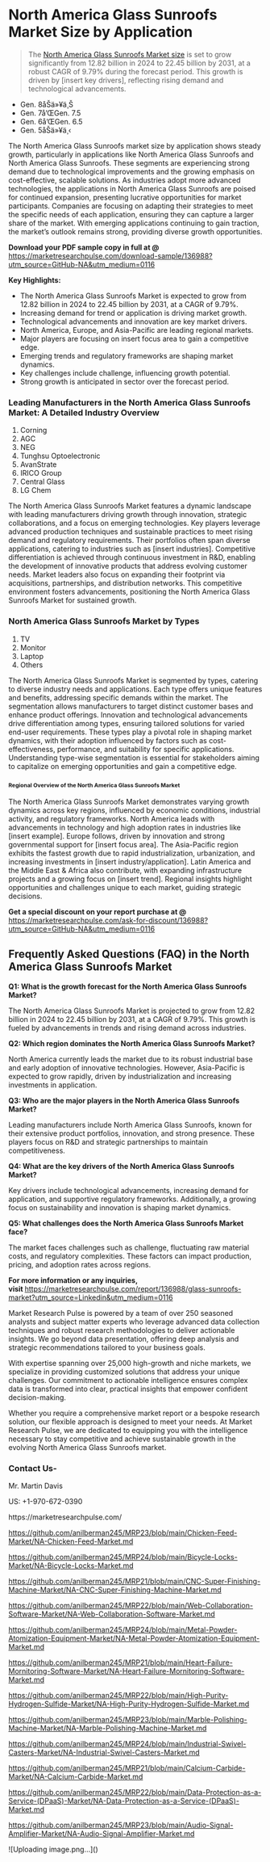 <h1>North America Glass Sunroofs Market&nbsp;Size by Application</h1><blockquote><p>The <a href="https://marketresearchpulse.com/download-sample/136988?utm_source=GitHub-NA&amp;utm_medium=0116">North America Glass Sunroofs Market size</a> is set to grow significantly from 12.82 billion in 2024 to 22.45 billion by 2031, at a robust CAGR of 9.79% during the forecast period. This growth is driven by [insert key drivers], reflecting rising demand and technological advancements.</p></blockquote><ul><li>Gen. 8åŠä»¥ä¸Š<li> Gen. 7å’ŒGen. 7.5<li> Gen. 6å’ŒGen. 6.5<li> Gen. 5åŠä»¥ä¸‹</li></ul><p>The North America Glass Sunroofs market size by application shows steady growth, particularly in applications like North America Glass Sunroofs and North America Glass Sunroofs. These segments are experiencing strong demand due to technological improvements and the growing emphasis on cost-effective, scalable solutions. As industries adopt more advanced technologies, the applications in North America Glass Sunroofs are poised for continued expansion, presenting lucrative opportunities for market participants. Companies are focusing on adapting their strategies to meet the specific needs of each application, ensuring they can capture a larger share of the market. With emerging applications continuing to gain traction, the market’s outlook remains strong, providing diverse growth opportunities.</p><p><strong>Download your PDF sample copy in full at @ </strong><a href="https://marketresearchpulse.com/download-sample/136988?utm_source=GitHub-NA&amp;utm_medium=0116">https://marketresearchpulse.com/download-sample/136988?utm_source=GitHub-NA&amp;utm_medium=0116</a></p><p><strong>Key Highlights: </strong></p><ul><li>The North America Glass Sunroofs Market is expected to grow from 12.82 billion in 2024 to 22.45 billion by 2031, at a CAGR of 9.79%.</li><li>Increasing demand for trend or application is driving market growth.</li><li>Technological advancements and innovation are key market drivers.</li><li>North America, Europe, and Asia-Pacific are leading regional markets.</li><li>Major players are focusing on insert focus area to gain a competitive edge.</li><li>Emerging trends and regulatory frameworks are shaping market dynamics.</li><li>Key challenges include challenge, influencing growth potential.</li><li>Strong growth is anticipated in sector over the forecast period.</li></ul><h3>Leading Manufacturers in the North America Glass Sunroofs Market: A Detailed Industry Overview</h3><ol><li>Corning</li><li>AGC</li><li>NEG</li><li>Tunghsu Optoelectronic</li><li>AvanStrate</li><li>IRICO Group</li><li>Central Glass</li><li>LG Chem</li></ol><div class="flex max-w-full flex-col flex-grow"><div class="min-h-8 text-message flex w-full flex-col items-end gap-2 whitespace-normal break-words [.text-message+&amp;]:mt-5" dir="auto" data-message-author-role="assistant" data-message-id="fd8432e4-4910-450d-b182-61b7bfb0a01f" data-message-model-slug="gpt-4o"><div class="flex w-full flex-col gap-1 empty:hidden first:pt-[3px]"><div class="markdown prose w-full break-words dark:prose-invert light"><p>The North America Glass Sunroofs Market features a dynamic landscape with leading manufacturers driving growth through innovation, strategic collaborations, and a focus on emerging technologies. Key players leverage advanced production techniques and sustainable practices to meet rising demand and regulatory requirements. Their portfolios often span diverse applications, catering to industries such as [insert industries]. Competitive differentiation is achieved through continuous investment in R&amp;D, enabling the development of innovative products that address evolving customer needs. Market leaders also focus on expanding their footprint via acquisitions, partnerships, and distribution networks. This competitive environment fosters advancements, positioning the North America Glass Sunroofs Market for sustained growth.</p></div></div></div></div><h3>North America Glass Sunroofs Market by Types</h3><ol><li>TV<li> Monitor<li> Laptop<li> Others</li></ol><div class="flex max-w-full flex-col flex-grow"><div class="min-h-8 text-message flex w-full flex-col items-end gap-2 whitespace-normal break-words [.text-message+&amp;]:mt-5" dir="auto" data-message-author-role="assistant" data-message-id="084470be-0bb7-4664-bddf-5156b4f41249" data-message-model-slug="gpt-4o-mini"><div class="flex w-full flex-col gap-1 empty:hidden first:pt-[3px]"><div class="markdown prose w-full break-words dark:prose-invert light"><p>The North America Glass Sunroofs Market is segmented by types, catering to diverse industry needs and applications. Each type offers unique features and benefits, addressing specific demands within the market. The segmentation allows manufacturers to target distinct customer bases and enhance product offerings. Innovation and technological advancements drive differentiation among types, ensuring tailored solutions for varied end-user requirements. These types play a pivotal role in shaping market dynamics, with their adoption influenced by factors such as cost-effectiveness, performance, and suitability for specific applications. Understanding type-wise segmentation is essential for stakeholders aiming to capitalize on emerging opportunities and gain a competitive edge.</p></div></div></div></div><h3><span style="font-size: 11px;">Regional Overview of the North America Glass Sunroofs Market</span></h3><div class="flex max-w-full flex-col flex-grow"><div class="min-h-8 text-message flex w-full flex-col items-end gap-2 whitespace-normal break-words [.text-message+&amp;]:mt-5" dir="auto" data-message-author-role="assistant" data-message-id="e9038762-ce64-4e30-91c9-9bd413514231" data-message-model-slug="gpt-4o-mini"><div class="flex w-full flex-col gap-1 empty:hidden first:pt-[3px]"><div class="markdown prose w-full break-words dark:prose-invert light"><p>The North America Glass Sunroofs Market demonstrates varying growth dynamics across key regions, influenced by economic conditions, industrial activity, and regulatory frameworks. North America leads with advancements in technology and high adoption rates in industries like [insert example]. Europe follows, driven by innovation and strong governmental support for [insert focus area]. The Asia-Pacific region exhibits the fastest growth due to rapid industrialization, urbanization, and increasing investments in [insert industry/application]. Latin America and the Middle East &amp; Africa also contribute, with expanding infrastructure projects and a growing focus on [insert trend]. Regional insights highlight opportunities and challenges unique to each market, guiding strategic decisions.</p></div></div></div></div><p><strong>Get a special discount on your report purchase at @ </strong><a href="https://marketresearchpulse.com/ask-for-discount/136988?utm_source=GitHub-NA&amp;utm_medium=0116">https://marketresearchpulse.com/ask-for-discount/136988?utm_source=GitHub-NA&amp;utm_medium=0116</a></p><h2>Frequently Asked Questions (FAQ) in the North America Glass Sunroofs Market</h2><p><strong>Q1: What is the growth forecast for the North America Glass Sunroofs Market?</strong></p><p>The North America Glass Sunroofs Market is projected to grow from 12.82 billion in 2024 to 22.45 billion by 2031, at a CAGR of 9.79%. This growth is fueled by advancements in trends and rising demand across industries.</p><p><strong>Q2: Which region dominates the North America Glass Sunroofs Market?</strong></p><p>North America currently leads the market due to its robust industrial base and early adoption of innovative technologies. However, Asia-Pacific is expected to grow rapidly, driven by industrialization and increasing investments in application.</p><p><strong>Q3: Who are the major players in the North America Glass Sunroofs Market?</strong></p><p>Leading manufacturers include North America Glass Sunroofs, known for their extensive product portfolios, innovation, and strong presence. These players focus on R&amp;D and strategic partnerships to maintain competitiveness.</p><p><strong>Q4: What are the key drivers of the North America Glass Sunroofs Market?</strong></p><p>Key drivers include technological advancements, increasing demand for application, and supportive regulatory frameworks. Additionally, a growing focus on sustainability and innovation is shaping market dynamics.</p><p><strong>Q5: What challenges does the North America Glass Sunroofs Market face?</strong></p><p>The market faces challenges such as challenge, fluctuating raw material costs, and regulatory complexities. These factors can impact production, pricing, and adoption rates across regions.</p><p><strong>For more information or any inquiries, visit&nbsp;</strong><a href="https://marketresearchpulse.com/report/136988/glass-sunroofs-market?utm_source=Linkedin&utm_medium=0116">https://marketresearchpulse.com/report/136988/glass-sunroofs-market?utm_source=Linkedin&utm_medium=0116</a></p><p>Market Research Pulse is powered by a team of over 250 seasoned analysts and subject matter experts who leverage advanced data collection techniques and robust research methodologies to deliver actionable insights. We go beyond data presentation, offering deep analysis and strategic recommendations tailored to your business goals.</p><p>With expertise spanning over 25,000 high-growth and niche markets, we specialize in providing customized solutions that address your unique challenges. Our commitment to actionable intelligence ensures complex data is transformed into clear, practical insights that empower confident decision-making.</p><p>Whether you require a comprehensive market report or a bespoke research solution, our flexible approach is designed to meet your needs. At Market Research Pulse, we are dedicated to equipping you with the intelligence necessary to stay competitive and achieve sustainable growth in the evolving North America Glass Sunroofs market.</p><h3><strong>Contact Us-</strong></h3><p>Mr. Martin Davis</p><p>US: +1-970-672-0390</p><p>https://marketresearchpulse.com/</p><p><a href="https://github.com/anilberman245/MRP23/blob/main/Chicken-Feed-Market/NA-Chicken-Feed-Market.md">https://github.com/anilberman245/MRP23/blob/main/Chicken-Feed-Market/NA-Chicken-Feed-Market.md</a></p><p><a href="https://github.com/anilberman245/MRP24/blob/main/Bicycle-Locks-Market/NA-Bicycle-Locks-Market.md">https://github.com/anilberman245/MRP24/blob/main/Bicycle-Locks-Market/NA-Bicycle-Locks-Market.md</a></p><p><a href="https://github.com/anilberman245/MRP21/blob/main/CNC-Super-Finishing-Machine-Market/NA-CNC-Super-Finishing-Machine-Market.md">https://github.com/anilberman245/MRP21/blob/main/CNC-Super-Finishing-Machine-Market/NA-CNC-Super-Finishing-Machine-Market.md</a></p><p><a href="https://github.com/anilberman245/MRP22/blob/main/Web-Collaboration-Software-Market/NA-Web-Collaboration-Software-Market.md">https://github.com/anilberman245/MRP22/blob/main/Web-Collaboration-Software-Market/NA-Web-Collaboration-Software-Market.md</a></p><p><a href="https://github.com/anilberman245/MRP24/blob/main/Metal-Powder-Atomization-Equipment-Market/NA-Metal-Powder-Atomization-Equipment-Market.md">https://github.com/anilberman245/MRP24/blob/main/Metal-Powder-Atomization-Equipment-Market/NA-Metal-Powder-Atomization-Equipment-Market.md</a></p><p><a href="https://github.com/anilberman245/MRP21/blob/main/Heart-Failure-Mornitoring-Software-Market/NA-Heart-Failure-Mornitoring-Software-Market.md">https://github.com/anilberman245/MRP21/blob/main/Heart-Failure-Mornitoring-Software-Market/NA-Heart-Failure-Mornitoring-Software-Market.md</a></p><p><a href="https://github.com/anilberman245/MRP22/blob/main/High-Purity-Hydrogen-Sulfide-Market/NA-High-Purity-Hydrogen-Sulfide-Market.md">https://github.com/anilberman245/MRP22/blob/main/High-Purity-Hydrogen-Sulfide-Market/NA-High-Purity-Hydrogen-Sulfide-Market.md</a></p><p><a href="https://github.com/anilberman245/MRP23/blob/main/Marble-Polishing-Machine-Market/NA-Marble-Polishing-Machine-Market.md">https://github.com/anilberman245/MRP23/blob/main/Marble-Polishing-Machine-Market/NA-Marble-Polishing-Machine-Market.md</a></p><p><a href="https://github.com/anilberman245/MRP24/blob/main/Industrial-Swivel-Casters-Market/NA-Industrial-Swivel-Casters-Market.md">https://github.com/anilberman245/MRP24/blob/main/Industrial-Swivel-Casters-Market/NA-Industrial-Swivel-Casters-Market.md</a></p><p><a href="https://github.com/anilberman245/MRP21/blob/main/Calcium-Carbide-Market/NA-Calcium-Carbide-Market.md">https://github.com/anilberman245/MRP21/blob/main/Calcium-Carbide-Market/NA-Calcium-Carbide-Market.md</a></p><p><a href="https://github.com/anilberman245/MRP22/blob/main/Data-Protection-as-a-Service-(DPaaS)-Market/NA-Data-Protection-as-a-Service-(DPaaS)-Market.md">https://github.com/anilberman245/MRP22/blob/main/Data-Protection-as-a-Service-(DPaaS)-Market/NA-Data-Protection-as-a-Service-(DPaaS)-Market.md</a></p><p><a href="https://github.com/anilberman245/MRP23/blob/main/Audio-Signal-Amplifier-Market/NA-Audio-Signal-Amplifier-Market.md">https://github.com/anilberman245/MRP23/blob/main/Audio-Signal-Amplifier-Market/NA-Audio-Signal-Amplifier-Market.md</a></p>
![Uploading image.png…]()

